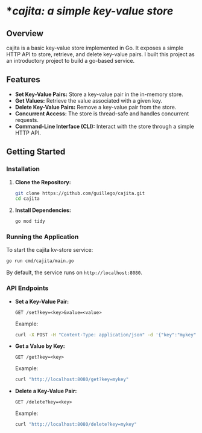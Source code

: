 
# **cajita: a simple key-value store*

## **Overview**
cajita is a basic key-value store implemented in Go. It exposes a simple HTTP API to store, retrieve, and delete key-value pairs. I built this project as an introductory project to build a go-based service.

## **Features**

- **Set Key-Value Pairs:** Store a key-value pair in the in-memory store.
- **Get Values:** Retrieve the value associated with a given key.
- **Delete Key-Value Pairs:** Remove a key-value pair from the store.
- **Concurrent Access:** The store is thread-safe and handles concurrent requests.
- **Command-Line Interface (CLI):** Interact with the store through a simple HTTP API.

## **Getting Started**

### **Installation**

1. **Clone the Repository:**

   ```bash
   git clone https://github.com/guillego/cajita.git
   cd cajita
   ```

2. **Install Dependencies:**
   ```bash
   go mod tidy
   ```

### **Running the Application**

To start the cajita kv-store service:

```bash
go run cmd/cajita/main.go
```

By default, the service runs on `http://localhost:8080`.

### **API Endpoints**

- **Set a Key-Value Pair:**

  ```http
  GET /set?key=<key>&value=<value> 
  ```

  Example:

  ```bash
  curl -X POST -H "Content-Type: application/json" -d '{"key":"mykey", "value":"myvalue"}' http://localhost:8080/set
  ```

- **Get a Value by Key:**

  ```http
  GET /get?key=<key>
  ```

  Example:

  ```bash
  curl "http://localhost:8080/get?key=mykey"
  ```

- **Delete a Key-Value Pair:**

  ```http
  GET /delete?key=<key>
  ```

  Example:

  ```bash
  curl "http://localhost:8080/delete?key=mykey"
  ```
